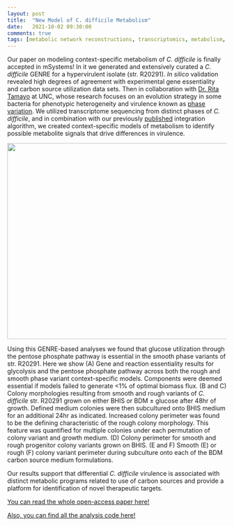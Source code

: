 ```yaml
---
layout: post
title:  "New Model of C. difficile Metabolism"
date:   2021-10-02 09:30:00
comments: true
tags: [metabolic network reconstructions, transcriptomics, metabolism, virulence]
---
```


Our paper on modeling context-specific metabolism of *C. difficile* is finally accepted in mSystems! In it we generated and extensively curated a *C. difficile* GENRE for a hypervirulent isolate (str. R20291). *In silico* validation revealed high degrees of agreement with experimental gene essentiality and carbon source utilization data sets. Then in collaboration with [Dr. Rita Tamayo](https://www.med.unc.edu/microimm/directory/rita-tamayo-phd/) at UNC, whose research focuses on an evolution strategy in some bacteria for phenotypic heterogeneity and virulence known as [phase variation](https://journals.plos.org/plosbiology/article/comments?id=10.1371/journal.pbio.3000379). We utilized transcriptome sequencing from distinct phases of *C. difficile*, and in combination with our previously [published](https://journals.plos.org/ploscompbiol/article?id=10.1371/journal.pcbi.1007099) integration algorithm, we created context-specific models of metabolism to identify possible metabolite signals that drive differences in virulence.


<div style="text-align:center"><img src ="http://mjenior.github.io/images/Figure_3.jpg" width="550" height="450" /></div>


Using this GENRE-based analyses we found that glucose utilization through the pentose phosphate pathway is essential in the smooth phase variants of str. R20291. Here we show (A) Gene and reaction essentiality results for glycolysis and the pentose phosphate pathway across both the rough and smooth phase variant context-specific models. Components were deemed essential if models failed to generate <1% of optimal biomass flux. (B and C) Colony morphologies resulting from smooth and rough variants of *C. difficile* str. R20291 grown on either BHIS or BDM ± glucose after 48hr of growth. Defined medium colonies were then subcultured onto BHIS medium for an additional 24hr as indicated. Increased colony perimeter was found to be the defining characteristic of the rough colony morphology. This feature was quantified for multiple colonies under each permutation of colony variant and growth medium. (D) Colony perimeter for smooth and rough progenitor colony variants grown on BHIS. (E and F) Smooth (E) or rough (F) colony variant perimeter during subculture onto each of the BDM carbon source medium formulations.


Our results support that differential *C. difficile* virulence is associated with distinct metabolic programs related to use of carbon sources and provide a platform for identification of novel therapeutic targets.


[You can read the whole open-access paper here!](https://journals.asm.org/doi/10.1128/mSystems.00919-21)

[Also, you can find all the analysis code here!](https://github.com/mjenior/Jenior_CdifficileGENRE_2021)


